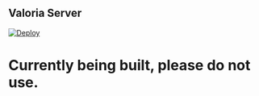 ## Valoria Server
[![Deploy](https://www.herokucdn.com/deploy/button.svg)](https://heroku.com/deploy)

# Currently being built, please do not use. 